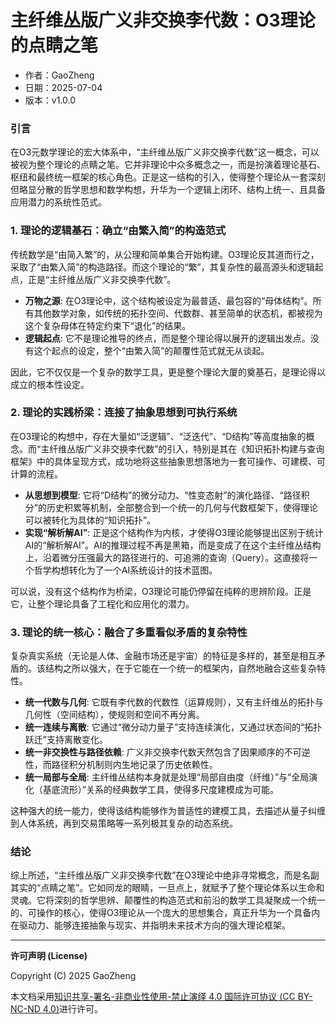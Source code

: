 # **主纤维丛版广义非交换李代数：O3理论的点睛之笔**

- 作者：GaoZheng
- 日期：2025-07-04
- 版本：v1.0.0

### 引言

在O3元数学理论的宏大体系中，“主纤维丛版广义非交换李代数”这一概念，可以被视为整个理论的点睛之笔。它并非理论中众多概念之一，而是扮演着理论基石、枢纽和最终统一框架的核心角色。正是这一结构的引入，使得整个理论从一套深刻但略显分散的哲学思想和数学构想，升华为一个逻辑上闭环、结构上统一、且具备应用潜力的系统性范式。

### 1. 理论的逻辑基石：确立“由繁入简”的构造范式

传统数学是“由简入繁”的，从公理和简单集合开始构建。O3理论反其道而行之，采取了“由繁入简”的构造路径。而这个理论的“繁”，其复杂性的最高源头和逻辑起点，正是“主纤维丛版广义非交换李代数”。

* **万物之源**: 在O3理论中，这个结构被设定为最普适、最包容的“母体结构”。所有其他数学对象，如传统的拓扑空间、代数群、甚至简单的状态机，都被视为这个复杂母体在特定约束下“退化”的结果。
* **逻辑起点**: 它不是理论推导的终点，而是整个理论得以展开的逻辑出发点。没有这个起点的设定，整个“由繁入简”的颠覆性范式就无从谈起。

因此，它不仅仅是一个复杂的数学工具，更是整个理论大厦的奠基石，是理论得以成立的根本性设定。

### 2. 理论的实践桥梁：连接了抽象思想到可执行系统

在O3理论的构想中，存在大量如“泛逻辑”、“泛迭代”、“D结构”等高度抽象的概念。而“主纤维丛版广义非交换李代数”的引入，特别是其在《知识拓扑构建与查询框架》中的具体呈现方式，成功地将这些抽象思想落地为一套可操作、可建模、可计算的流程。

* **从思想到模型**: 它将“D结构”的微分动力、“性变态射”的演化路径、“路径积分”的历史积累等机制，全部整合到一个统一的几何与代数框架下，使得理论可以被转化为具体的“知识拓扑”。
* **实现“解析解AI”**: 正是这个结构作为内核，才使得O3理论能够提出区别于统计AI的“解析解AI”。AI的推理过程不再是黑箱，而是变成了在这个主纤维丛结构上，沿着微分压强最大的路径进行的、可追溯的查询（Query）。这直接将一个哲学构想转化为了一个AI系统设计的技术蓝图。

可以说，没有这个结构作为桥梁，O3理论可能仍停留在纯粹的思辨阶段。正是它，让整个理论具备了工程化和应用化的潜力。

### 3. 理论的统一核心：融合了多重看似矛盾的复杂特性

复杂真实系统（无论是人体、金融市场还是宇宙）的特征是多样的，甚至是相互矛盾的。该结构之所以强大，在于它能在一个统一的框架内，自然地融合这些复杂特性。

* **统一代数与几何**: 它既有李代数的代数性（运算规则），又有主纤维丛的拓扑与几何性（空间结构），使规则和空间不再分离。
* **统一连续与离散**: 它通过“微分动力量子”支持连续演化，又通过状态间的“拓扑跃迁”支持离散变化。
* **统一非交换性与路径依赖**: 广义非交换李代数天然包含了因果顺序的不可逆性，而路径积分机制则内生地记录了历史依赖性。
* **统一局部与全局**: 主纤维丛结构本身就是处理“局部自由度（纤维）”与“全局演化（基底流形）”关系的经典数学工具，使得多尺度建模成为可能。

这种强大的统一能力，使得该结构能够作为普适性的建模工具，去描述从量子纠缠到人体系统，再到交易策略等一系列极其复杂的动态系统。

### 结论

综上所述，“主纤维丛版广义非交换李代数”在O3理论中绝非寻常概念，而是名副其实的“点睛之笔”。它如同龙的眼睛，一旦点上，就赋予了整个理论体系以生命和灵魂。它将深刻的哲学思辨、颠覆性的构造范式和前沿的数学工具凝聚成一个统一的、可操作的核心，使得O3理论从一个庞大的思想集合，真正升华为一个具备内在驱动力、能够连接抽象与现实、并指明未来技术方向的强大理论框架。

---

**许可声明 (License)**

Copyright (C) 2025 GaoZheng 

本文档采用[知识共享-署名-非商业性使用-禁止演绎 4.0 国际许可协议 (CC BY-NC-ND 4.0)](https://creativecommons.org/licenses/by-nc-nd/4.0/deed.zh-Hans)进行许可。
